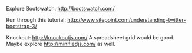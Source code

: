 Explore Bootswatch: http://bootswatch.com/

Run through this tutorial:  http://www.sitepoint.com/understanding-twitter-bootstrap-3/

Knockout:  http://knockoutjs.com/   A spreadsheet grid would be good. Maybe explore http://minifiedjs.com/  as well.